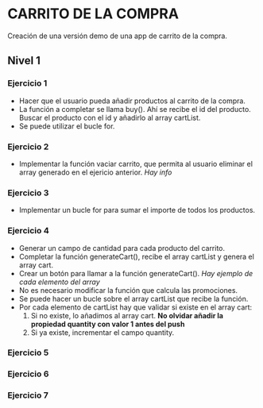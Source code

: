# CARRITO DE LA COMPRA  

Creación de una versión demo de una app de carrito de la compra.  
## Nivel 1  
### Ejercicio 1
- Hacer que el usuario pueda añadir productos al carrito de la compra.  
- La función a completar se llama buy(). Ahí se recibe el id del producto.  
Buscar el producto con el id y añadirlo al array cartList.  
- Se puede utilizar el bucle for.

### Ejercicio 2  
- Implementar la función vaciar carrito, que permita al usuario eliminar el array generado en el ejericio anterior. *Hay info*

### Ejercicio 3
- Implementar un bucle for para sumar el importe de todos los productos.  

### Ejercicio 4  
- Generar un campo de cantidad para cada producto del carrito.  
- Completar la función generateCart(), recibe el array cartList y genera el array cart.  
- Crear un botón para llamar a la función generateCart(). *Hay ejemplo de cada elemento del array*
- No es necesario modificar la función que calcula las promociones.  
- Se puede hacer un bucle sobre el array cartList que recibe la función.  
- Por cada elemento de cartList hay que validar si existe en el array cart:  
    1. Si no existe, lo añadimos al array cart. **No olvidar añadir la propiedad quantity con valor 1 antes del push**
    2. Si ya existe, incrementar el campo quantity.

### Ejercicio 5  
### Ejercicio 6  
### Ejercicio 7

